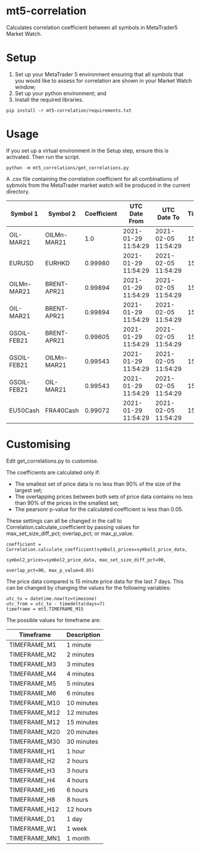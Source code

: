 # mt5-correlation
Calculates correlation coefficient between all symbols in MetaTrader5 Market Watch.

# Setup
1) Set up your MetaTrader 5 environment ensuring that all symbols that you would like to assess for correlation are shown in your Market Watch window;
2) Set up your python environment; and
3) Install the required libraries.

```
pip install -r mt5-correlation/requirements.txt
```

# Usage
If you set up a virtual environment in the Setup step, ensure this is activated. Then run the script.

```
python -m mt5_correlations/get_correlations.py
```

A .csv file containing the correlation coefficient for all combinations of sybmols from the MetaTrader market watch will be produced in the current directory.

|Symbol 1    |Symbol 2    |Coefficient|UTC Date From      |UTC Date To        |Timeframe|
|------------|------------|-----------|-------------------|-------------------|---------|
|OIL-MAR21   |OILMn-MAR21 |1.0        |2021-01-29 11:54:29|2021-02-05 11:54:29|15       |
|EURUSD      |EURHKD      |0.99980    |2021-01-29 11:54:29|2021-02-05 11:54:29|15       |
|OILMn-MAR21 |BRENT-APR21 |0.99894    |2021-01-29 11:54:29|2021-02-05 11:54:29|15       |
|OIL-MAR21   |BRENT-APR21 |0.99894    |2021-01-29 11:54:29|2021-02-05 11:54:29|15       |
|GSOIL-FEB21 |BRENT-APR21 |0.99605    |2021-01-29 11:54:29|2021-02-05 11:54:29|15       |
|GSOIL-FEB21 |OILMn-MAR21 |0.99543    |2021-01-29 11:54:29|2021-02-05 11:54:29|15       |
|GSOIL-FEB21 |OIL-MAR21   |0.99543    |2021-01-29 11:54:29|2021-02-05 11:54:29|15       |
|EU50Cash    |FRA40Cash   |0.99072    |2021-01-29 11:54:29|2021-02-05 11:54:29|15       |

# Customising
Edit get_correlations.py to customise.

The coefficients are calculated only if:
* The smallest set of price data is no less than 90% of the size of the largest set;
* The overlapping prices between both sets of price data contains no less than 90% of the prices in the smallest set;
* The pearsonr p-value for the calculated coefficient is less than 0.05.

These settings can all be changed in the call to Correlation.calculate_coefficient by passing values for max_set_size_diff_pct; overlap_pct; or max_p_value.
```
coefficient = Correlation.calculate_coefficient(symbol1_prices=symbol1_price_data,
                                                        symbol2_prices=symbol2_price_data, max_set_size_diff_pct=90,
                                                        overlap_pct=90, max_p_value=0.05)
```

The price data compared is 15 minute price data for the last 7 days. This can be changed by changing the values for the following variables:
```
utc_to = datetime.now(tz=timezone)
utc_from = utc_to - timedelta(days=7)
timeframe = mt5.TIMEFRAME_M15
```

The possible values for timeframe are:

|Timeframe|Description|
|--------------|-----------|
|TIMEFRAME_M1  |1 minute   |
|TIMEFRAME_M2  |2 minutes  |
|TIMEFRAME_M3  |3 minutes  |
|TIMEFRAME_M4  |4 minutes  |
|TIMEFRAME_M5  |5 minutes  |
|TIMEFRAME_M6  |6 minutes  |
|TIMEFRAME_M10 |10 minutes |
|TIMEFRAME_M12 |12 minutes |
|TIMEFRAME_M12 |15 minutes |
|TIMEFRAME_M20 |20 minutes |
|TIMEFRAME_M30 |30 minutes |
|TIMEFRAME_H1  |1 hour     |
|TIMEFRAME_H2  |2 hours    |
|TIMEFRAME_H3  |3 hours    |
|TIMEFRAME_H4  |4 hours    |
|TIMEFRAME_H6  |6 hours    |
|TIMEFRAME_H8  |8 hours    |
|TIMEFRAME_H12 |12 hours   |
|TIMEFRAME_D1  |1 day      |
|TIMEFRAME_W1  |1 week     |
|TIMEFRAME_MN1 |1 month    |